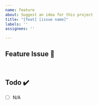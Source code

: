 ```yaml
---
name: feature
about: Suggest an idea for this project
title: "[feat] [issue name]"
labels: ''
assignees: ''

---
```


## Feature Issue 📌
<!-- 해야하는 일과 이 일을 해야하는 이유를 적어주세요 -->

<br>

## Todo ✔️

- [ ]  N/A
